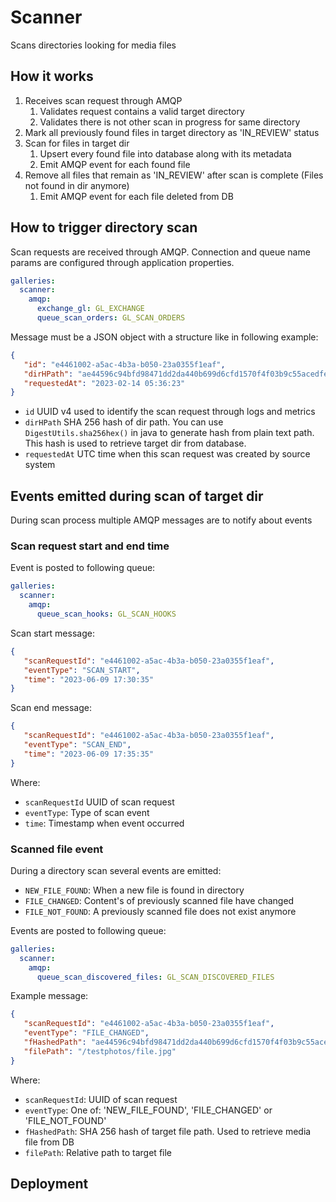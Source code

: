 # Scanner

Scans directories looking for media files

## How it works

1. Receives scan request through AMQP
   1. Validates request contains a valid target directory
   2. Validates there is not other scan in progress for same directory
2. Mark all previously found files in target directory as 'IN_REVIEW' status
3. Scan for files in target dir
   1. Upsert every found file into database along with its metadata
   2. Emit AMQP event for each found file
4. Remove all files that remain as 'IN_REVIEW' after scan is
   complete (Files not found in dir anymore)
   1. Emit AMQP event for each file deleted from DB

## How to trigger directory scan
Scan requests are received through AMQP. Connection and queue name params
are configured through application properties.

````yml
galleries:
  scanner:
    amqp:
      exchange_gl: GL_EXCHANGE
      queue_scan_orders: GL_SCAN_ORDERS
````

Message must be a JSON object with a structure like in following example:

```json
{
   "id": "e4461002-a5ac-4b3a-b050-23a0355f1eaf",
   "dirHPath": "ae44596c94bfd98471dd2da440b699d6cfd1570f4f03b9c55acedfeb5ca71fdc",
   "requestedAt": "2023-02-14 05:36:23"
}
```

- `id` UUID v4 used to identify the scan request through logs and metrics
- `dirHPath` SHA 256 hash of dir path. You can use `DigestUtils.sha256hex()` 
  in java to generate hash from plain text path. This hash is used to retrieve
  target dir from database.
- `requestedAt` UTC time when this scan request was created by source system

## Events emitted during scan of target dir
During scan process multiple AMQP messages are to notify about events

### Scan request start and end time

Event is posted to following queue:
```yml
galleries:
  scanner:
    amqp:
      queue_scan_hooks: GL_SCAN_HOOKS
```

Scan start message:
```json
{
   "scanRequestId": "e4461002-a5ac-4b3a-b050-23a0355f1eaf",
   "eventType": "SCAN_START",
   "time": "2023-06-09 17:30:35"
}
```

Scan end message:
```json
{
   "scanRequestId": "e4461002-a5ac-4b3a-b050-23a0355f1eaf",
   "eventType": "SCAN_END",
   "time": "2023-06-09 17:35:35"
}
```

Where:
- `scanRequestId` UUID of scan request
- `eventType`: Type of scan event
- `time`: Timestamp when event occurred

### Scanned file event
During a directory scan several events are emitted:
- `NEW_FILE_FOUND`: When a new file is found in directory
- `FILE_CHANGED`: Content's of previously scanned file have changed
- `FILE_NOT_FOUND`: A previously scanned file does not exist anymore

Events are posted to following queue:
```yml
galleries:
  scanner:
    amqp:
      queue_scan_discovered_files: GL_SCAN_DISCOVERED_FILES
```

Example message:
```json
{
   "scanRequestId": "e4461002-a5ac-4b3a-b050-23a0355f1eaf",
   "eventType": "FILE_CHANGED",
   "fHashedPath": "ae44596c94bfd98471dd2da440b699d6cfd1570f4f03b9c55acedfeb5ca71fdc",
   "filePath": "/testphotos/file.jpg"
}
```

Where:
- `scanRequestId`: UUID of scan request
- `eventType`: One of: 'NEW_FILE_FOUND', 'FILE_CHANGED' or 'FILE_NOT_FOUND'
- `fHashedPath`: SHA 256 hash of target file path. Used to retrieve media file from DB
- `filePath`: Relative path to target file

## Deployment
